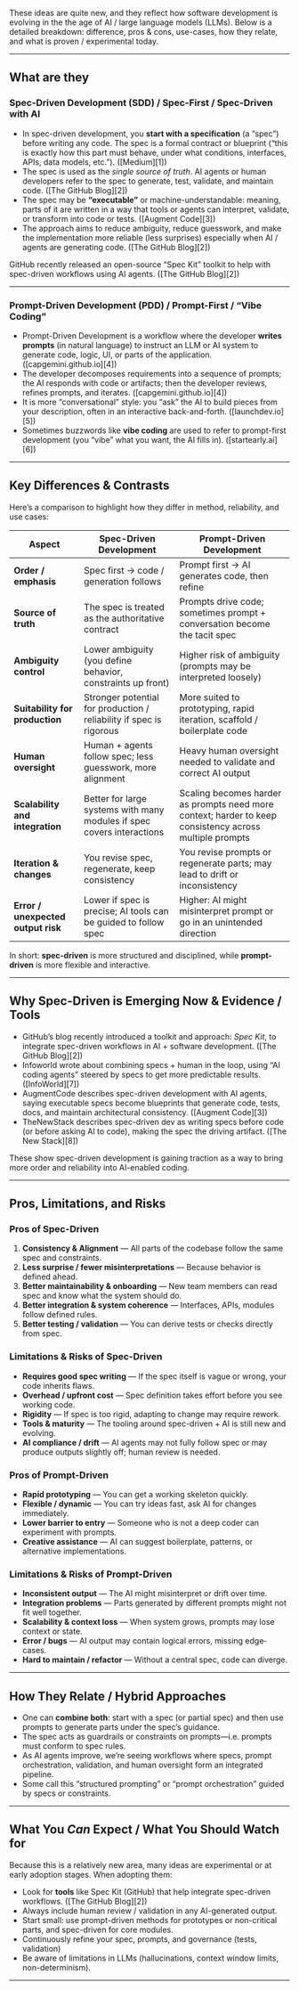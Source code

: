 These ideas are quite new, and they reflect how software development is evolving in the the age of AI / large language models (LLMs). Below is a detailed breakdown: difference, pros & cons, use-cases, how they relate, and what is proven / experimental today.

---

## What are they

### Spec-Driven Development (SDD) / Spec-First / Spec-Driven with AI

* In spec-driven development, you **start with a specification** (a “spec”) before writing any code. The spec is a formal contract or blueprint (“this is exactly how this part must behave, under what conditions, interfaces, APIs, data models, etc.”). ([Medium][1])
* The spec is used as the *single source of truth*. AI agents or human developers refer to the spec to generate, test, validate, and maintain code. ([The GitHub Blog][2])
* The spec may be **“executable”** or machine-understandable: meaning, parts of it are written in a way that tools or agents can interpret, validate, or transform into code or tests. ([Augment Code][3])
* The approach aims to reduce ambiguity, reduce guesswork, and make the implementation more reliable (less surprises) especially when AI / agents are generating code. ([The GitHub Blog][2])

GitHub recently released an open-source “Spec Kit” toolkit to help with spec-driven workflows using AI agents. ([The GitHub Blog][2])

---

### Prompt-Driven Development (PDD) / Prompt-First / “Vibe Coding”

* Prompt-Driven Development is a workflow where the developer **writes prompts** (in natural language) to instruct an LLM or AI system to generate code, logic, UI, or parts of the application. ([capgemini.github.io][4])
* The developer decomposes requirements into a sequence of prompts; the AI responds with code or artifacts; then the developer reviews, refines prompts, and iterates. ([capgemini.github.io][4])
* It is more “conversational” style: you “ask” the AI to build pieces from your description, often in an interactive back-and-forth. ([launchdev.io][5])
* Sometimes buzzwords like **vibe coding** are used to refer to prompt-first development (you “vibe” what you want, the AI fills in). ([startearly.ai][6])

---

## Key Differences & Contrasts

Here’s a comparison to highlight how they differ in method, reliability, and use cases:

| Aspect                             | Spec-Driven Development                                                | Prompt-Driven Development                                                                               |
| ---------------------------------- | ---------------------------------------------------------------------- | ------------------------------------------------------------------------------------------------------- |
| **Order / emphasis**               | Spec first → code / generation follows                                 | Prompt first → AI generates code, then refine                                                           |
| **Source of truth**                | The spec is treated as the authoritative contract                      | Prompts drive code; sometimes prompt + conversation become the tacit spec                               |
| **Ambiguity control**              | Lower ambiguity (you define behavior, constraints up front)            | Higher risk of ambiguity (prompts may be interpreted loosely)                                           |
| **Suitability for production**     | Stronger potential for production / reliability if spec is rigorous    | More suited to prototyping, rapid iteration, scaffold / boilerplate code                                |
| **Human oversight**                | Human + agents follow spec; less guesswork, more alignment             | Heavy human oversight needed to validate and correct AI output                                          |
| **Scalability and integration**    | Better for large systems with many modules if spec covers interactions | Scaling becomes harder as prompts need more context; harder to keep consistency across multiple prompts |
| **Iteration & changes**            | You revise spec, regenerate, keep consistency                          | You revise prompts or regenerate parts; may lead to drift or inconsistency                              |
| **Error / unexpected output risk** | Lower if spec is precise; AI tools can be guided to follow spec        | Higher: AI might misinterpret prompt or go in an unintended direction                                   |

In short: **spec-driven** is more structured and disciplined, while **prompt-driven** is more flexible and interactive.

---

## Why Spec-Driven is Emerging Now & Evidence / Tools

* GitHub’s blog recently introduced a toolkit and approach: *Spec Kit*, to integrate spec-driven workflows in AI + software development. ([The GitHub Blog][2])
* Infoworld wrote about combining specs + human in the loop, using “AI coding agents” steered by specs to get more predictable results. ([InfoWorld][7])
* AugmentCode describes spec-driven development with AI agents, saying executable specs become blueprints that generate code, tests, docs, and maintain architectural consistency. ([Augment Code][3])
* TheNewStack describes spec-driven dev as writing specs before code (or before asking AI to code), making the spec the driving artifact. ([The New Stack][8])

These show spec-driven development is gaining traction as a way to bring more order and reliability into AI-enabled coding.

---

## Pros, Limitations, and Risks

### Pros of Spec-Driven

1. **Consistency & Alignment** — All parts of the codebase follow the same spec and constraints.
2. **Less surprise / fewer misinterpretations** — Because behavior is defined ahead.
3. **Better maintainability & onboarding** — New team members can read spec and know what the system should do.
4. **Better integration & system coherence** — Interfaces, APIs, modules follow defined rules.
5. **Better testing / validation** — You can derive tests or checks directly from spec.

### Limitations & Risks of Spec-Driven

* **Requires good spec writing** — If the spec itself is vague or wrong, your code inherits flaws.
* **Overhead / upfront cost** — Spec definition takes effort before you see working code.
* **Rigidity** — If spec is too rigid, adapting to change may require rework.
* **Tools & maturity** — The tooling around spec-driven + AI is still new and evolving.
* **AI compliance / drift** — AI agents may not fully follow spec or may produce outputs slightly off; human review is needed.

### Pros of Prompt-Driven

* **Rapid prototyping** — You can get a working skeleton quickly.
* **Flexible / dynamic** — You can try ideas fast, ask AI for changes immediately.
* **Lower barrier to entry** — Someone who is not a deep coder can experiment with prompts.
* **Creative assistance** — AI can suggest boilerplate, patterns, or alternative implementations.

### Limitations & Risks of Prompt-Driven

* **Inconsistent output** — The AI might misinterpret or drift over time.
* **Integration problems** — Parts generated by different prompts might not fit well together.
* **Scalability & context loss** — When system grows, prompts may lose context or state.
* **Error / bugs** — AI output may contain logical errors, missing edge‐cases.
* **Hard to maintain / refactor** — Without a central spec, code can diverge.

---

## How They Relate / Hybrid Approaches

* One can **combine both**: start with a spec (or partial spec) and then use prompts to generate parts under the spec’s guidance.
* The spec acts as guardrails or constraints on prompts—i.e. prompts must conform to spec rules.
* As AI agents improve, we’re seeing workflows where specs, prompt orchestration, validation, and human oversight form an integrated pipeline.
* Some call this “structured prompting” or “prompt orchestration” guided by specs or constraints.

---

## What You *Can* Expect / What You Should Watch for

Because this is a relatively new area, many ideas are experimental or at early adoption stages. When adopting them:

* Look for **tools** like Spec Kit (GitHub) that help integrate spec-driven workflows. ([The GitHub Blog][2])
* Always include human review / validation in any AI-generated output.
* Start small: use prompt-driven methods for prototypes or non-critical parts, and spec-driven for core modules.
* Continuously refine your spec, prompts, and governance (tests, validation) 
* Be aware of limitations in LLMs (hallucinations, context window limits, non-determinism).

---
